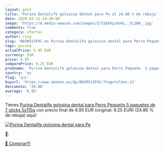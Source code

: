 ```yaml
---
layout: post
title: 'Purina Dentalife golosina dental para Pe al 24.86 % de rebaja'
date: 2020-03-31 14:38:00
image: 'https://m.media-amazon.com/images/I/51A5kyz9akL._SL200_.jpg'
comments: true
category: ofertas
author: ring
slug: 'B01M311P4C-es Purina Dentalife golosina dental para Perro Pequeño 5...'
tags: purina
actualPrice: 6.95 EUR
currency: EUR
price: 6.95
comparePrice: 9.25 EUR
prodname: 'Purina Dentalife golosina dental para Perro Pequeño  5 paquetes de 7 sticks  5x115g'
country: 'es'
flag: '🇪🇸'
buyurl: 'https://www.amazon.es/dp/B01M311P4C/?tag=tolees-21'
descuento: '24.86'
average: '6.95'
---
```


Tienes [Purina Dentalife golosina dental para Perro Pequeño  5 paquetes de 7 sticks  5x115g](https://www.amazon.es/dp/B01M311P4C/?tag=tolees-21) con precio final de  6.95 EUR (original: 9.25 EUR) (24.86 %  de rebaja) aqui!

[![Purina Dentalife golosina dental para Pe](https://m.media-amazon.com/images/I/51A5kyz9akL._SL200_.jpg)](https://www.amazon.es/dp/B01M311P4C/?tag=tolees-21)

🔎:


[🛒 Comprar!!!](https://www.amazon.es/dp/B01M311P4C/?tag=tolees-21)
